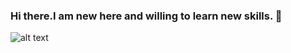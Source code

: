 ### Hi there.I am new here and willing to learn new skills. 👋
![alt text](https://www.bing.com/images/search?view=detailV2&ccid=iMSCvOHB&id=9C2B2FEC783C15BA8C14F3ED85316EBC1E8AE9AE&thid=OIP.iMSCvOHBVpNj4g8_kPrwrQHaE6&mediaurl=https%3a%2f%2fwww.mochileandoporasia.com%2fwp-content%2fuploads%2f2019%2f08%2fPersepolis-3.jpg&cdnurl=https%3a%2f%2fth.bing.com%2fth%2fid%2fR.88c482bce1c1569363e20f3f90faf0ad%3frik%3drumKHrxuMYXt8w%26pid%3dImgRaw%26r%3d0&exph=664&expw=1000&q=persepolis+&simid=608052470294085258&FORM=IRPRST&ck=05C8EB74698570DC2A1EB6EC417A2276&selectedIndex=1&ajaxhist=0&ajaxserp=0)
<!--
**MJGoharriz/MJGoharriz** is a ✨ _special_ ✨ repository because its `README.md` (this file) appears on your GitHub profile.

Here are some ideas to get you started:

- 🔭 I’m currently working on ...
- 🌱 I’m currently learning ...
- 👯 I’m looking to collaborate on ...
- 🤔 I’m looking for help with ...
- 💬 Ask me about ...
- 📫 How to reach me: ...
- 😄 Pronouns: ...
- ⚡ Fun fact: ...
-->
